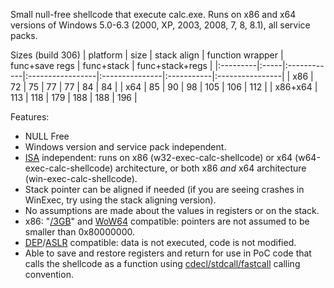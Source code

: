 Small null-free shellcode that execute calc.exe. Runs on x86 and x64 versions of Windows 5.0-6.3 (2000, XP, 2003, 2008, 7, 8, 8.1), all service packs.

Sizes (build 306)
| platform | size | stack align | function wrapper | func+save regs | func+stack | func+stack+regs |
|:---------|:-----|:------------|:-----------------|:---------------|:-----------|:----------------|
| x86 | 72 | 75 | 77 | 77 | 84 | 84 |
| x64 | 85 | 90 | 98 | 105 | 106 | 112 |
| x86+x64 | 113 | 118 | 179 | 188 | 188 | 196 |



Features:
  * NULL Free
  * Windows version and service pack independent.
  * [ISA](http://en.wikipedia.org/wiki/Instruction_set) independent: runs on x86 (w32-exec-calc-shellcode) or x64 (w64-exec-calc-shellcode) architecture, or both x86 _and_ x64 architecture (win-exec-calc-shellcode).
  * Stack pointer can be aligned if needed (if you are seeing crashes in WinExec, try using the stack aligning version).
  * No assumptions are made about the values in registers or on the stack.
  * x86: "[/3GB](http://en.wikipedia.org/wiki/3_GB_barrier)" and [WoW64](http://en.wikipedia.org/wiki/WoW64) compatible: pointers are not assumed to be smaller than 0x80000000.
  * [DEP](http://en.wikipedia.org/wiki/Data_Execution_Prevention)/[ASLR](http://en.wikipedia.org/wiki/Address_space_layout_randomization) compatible: data is not executed, code is not modified.
  * Able to save and restore registers and return for use in PoC code that calls the shellcode as a function using [cdecl/stdcall/fastcall](http://en.wikipedia.org/wiki/X86_calling_conventions) calling convention.